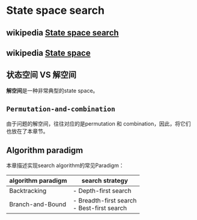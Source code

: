 # State space search



## wikipedia [State space search](https://en.wikipedia.org/wiki/State_space_search)



## wikipedia [State space](https://en.wikipedia.org/wiki/State_space)



## 状态空间 VS 解空间

**解空间**是一种非常典型的state space。



## `Permutation-and-combination`

由于问题的解空间，往往对应的是permutation 和 combination，因此，将它们也放在了本章节。



## Algorithm paradigm

本章描述实现search algorithm的常见Paradigm：

| algorithm paradigm | search strategy                               |
| ------------------ | --------------------------------------------- |
| Backtracking       | - Depth-first search                          |
| Branch-and-Bound   | - Breadth-first search<br>- Best-first search |



